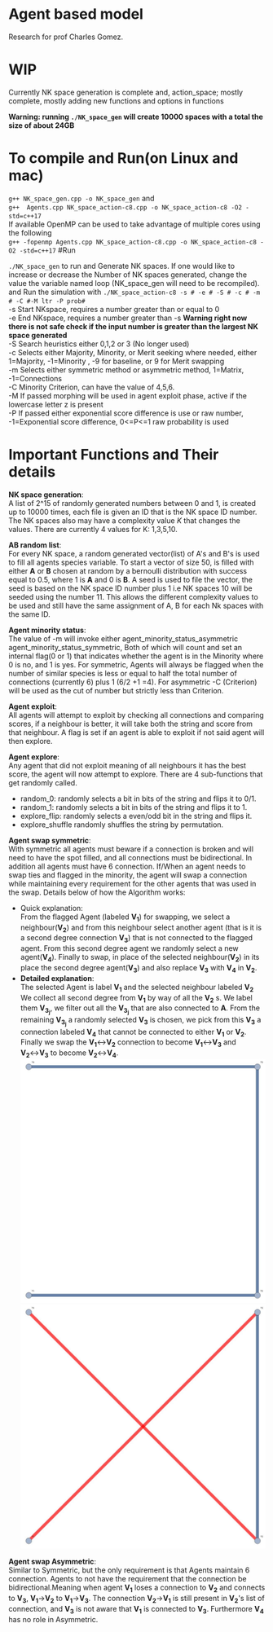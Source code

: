 # Agent based model

Research for prof Charles Gomez.

# WIP

Currently NK space generation is complete and,
action_space; mostly complete, mostly adding new functions and options in functions

**Warning: running `./NK_space_gen` will create 10000 spaces with a total the size of about 24GB**
# To compile and Run(on Linux and mac)

`g++ NK_space_gen.cpp -o NK_space_gen` and<br /> 
`g++  Agents.cpp NK_space_action-c8.cpp -o NK_space_action-c8 -O2 -std=c++17`<br />
If available OpenMP can be used to take advantage of multiple cores using the following <br /> 
`g++ -fopenmp Agents.cpp NK_space_action-c8.cpp -o NK_space_action-c8 -O2 -std=c++17`
#Run

`./NK_space_gen` to run and Generate NK spaces. If one would like to increase or decrease the Number of NK spaces generated, change the value the variable named loop (NK_space_gen will need to be recompiled).<br />
and Run the simulation with
`./NK_space_action-c8 -s # -e # -S # -c # -m # -C #-M ltr -P prob# `<br />
-s Start NKspace, requires a number greater than or equal to 0 <br />
-e End NKspace, requires a number greater than -s 
**Warning right now there is not safe check if the input number is greater than the largest NK space generated**<br />
-S Search heuristics either 0,1,2 or 3 (No longer used)<br />
-c Selects either Majority, Minority, or Merit seeking where needed, either 1=Majority, -1=Minority , -9 for baseline, or 9 for Merit swapping <br />
-m Selects either symmetric method or asymmetric method, 1=Matrix, -1=Connections <br />
-C Minority Criterion, can have the value of 4,5,6. <br />
-M If passed morphing will be used in agent exploit phase, active if the lowercase letter z is present <br />
-P If passed either exponential score difference is use or raw number, -1=Exponential score difference, 0<=P<=1 raw probability is used <br />

# Important Functions and Their details<br />
**NK space generation**:<br />
A list of 2^15 of randomly generated numbers between 0 and 1, is created up to 10000 times, each file is given an ID that is the NK space ID number. The NK spaces also may have a complexity value $K$ that changes the values. There are currently 4 values for K: 1,3,5,10.<br />

**AB random list**:<br />
For every NK space, a random generated vector(list) of A's and B's is used to fill all agents species variable. To start a vector of size 50, is filled with either **A** or **B** chosen at random by a bernoulli distribution with success equal to 0.5, where 1 is **A** and 0 is **B**. A seed is used to file the vector, the seed is based on  the NK space ID number plus 1 i.e NK spaces 10 will be seeded using the number 11. This allows the different complexity values to be used and still have the same assignment of A, B for each Nk spaces with the same ID.<br />

**Agent minority status**:<br /> 
The value of -m will invoke either agent_minority_status_asymmetric agent_minority_status_symmetric, Both of which will count and set an internal flag(0 or 1) that indicates whether the agent is in the Minority where 0 is no, and 1 is yes. 
For symmetric, Agents will always be flagged when the number of similar species is less or equal to half the total number of connections (currently 6) plus 1 (6/2 +1 =4).
For asymmetric -C (Criterion) will be used as the cut of number but strictly less than Criterion.<br />

**Agent exploit**:<br />
All agents will attempt to exploit by checking all connections and comparing scores, if a neighbour is better, it will take both the string and score from that neighbour. A flag is set if an agent is able to exploit if not said agent will then explore.<br />

**Agent explore**:<br />
Any agent that did not exploit meaning of all neighbours it has the best score, the agent will now attempt to explore. There are 4  sub-functions that get randomly called.<br />
- random_0: randomly selects a bit in bits of the string and flips it to 0/1.
- random_1: randomly selects a bit in bits of the string and flips it to 1.
- explore_flip: randomly selects a even/odd bit in the string and flips it.
- explore_shuffle randomly shuffles the string by permutation.<br />

**Agent swap symmetric**:<br />
With symmetric all agents must beware if a connection is broken and will need to have the spot filled, and all connections must be bidirectional. In addition all agents must have 6 connection. If/When an agent needs to swap ties and flagged in the minority, the agent will swap a connection while maintaining every requirement for the other agents that was used in the swap. Details below of how the Algorithm works:<br />
- Quick explanation:<br /> From the flagged Agent (labeled **V<sub>1</sub>**) for swapping, we select a neighbour(**V<sub>2</sub>**) and from this neighbour select another agent (that is it is a second degree connection **V<sub>3</sub>**) that is not connected to the flagged agent. From this second degree agent we randomly select a new agent(**V<sub>4</sub>**). Finally to swap, in place of the selected neighbour(**V<sub>2</sub>**) in its place the second degree agent(**V<sub>3</sub>**) and also replace **V<sub>3</sub>**  with **V<sub>4</sub>** in **V<sub>2</sub>**.<br />
- **Detailed explanation**:<br />
The selected Agent is label **V<sub>1</sub>** and the selected neighbour labeled **V<sub>2</sub>**
We collect all  second degree from **V<sub>1</sub>** by way of all the **V<sub>2</sub>** s. We label them **V<sub>3<sub>j</sub></sub>**, we filter out all the **V<sub>3<sub>j</sub></sub>** that are also connected to **A**.
From the remaining **V<sub>3<sub>j</sub></sub>** a randomly selected **V<sub>3</sub>** is chosen, we pick from this **V<sub>3</sub>** a connection labeled **V<sub>4</sub>** that cannot be connected to either **V<sub>1</sub>** or **V<sub>2</sub>**. Finally we swap the **V<sub>1</sub>**&#x2194;**V<sub>2</sub>** connection to become **V<sub>1</sub>**&#x2194;**V<sub>3</sub>** and **V<sub>2</sub>**&#x2194;**V<sub>3</sub>** to become **V<sub>2</sub>**&#x2194;**V<sub>4</sub>**.
![Alt text](images/algo_start.jpg?raw=true "Before Tie swapping")
![Alt text](images/algo_end.jpg?raw=true "After Tie swapping")

**Agent swap Asymmetric**:<br />
Similar to Symmetric, but the only requirement is that Agents maintain 6 connection.  Agents to not have the requirement that the connection be bidirectional.Meaning when agent **V<sub>1</sub>** loses a connection to **V<sub>2</sub>** and connects to **V<sub>3</sub>**, **V<sub>1</sub>**&#8594;**V<sub>2</sub>** to **V<sub>1</sub>**&#8594;**V<sub>3</sub>**. The connection  **V<sub>2</sub>**&#8594;**V<sub>1</sub>** is still present in **V<sub>2</sub>**'s list of connection, and **V<sub>3</sub>** is not aware that **V<sub>1</sub>** is connected to **V<sub>3</sub>**. Furthermore **V<sub>4</sub>** has no role in Asymmetric.